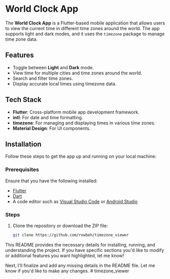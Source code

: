 # World Clock App

The **World Clock App** is a Flutter-based mobile application that allows users to view the current time in different time zones around the world. The app supports light and dark modes, and it uses the `timezone` package to manage time zone data.

## Features
- Toggle between **Light** and **Dark** mode.
- View time for multiple cities and time zones around the world.
- Search and filter time zones.
- Display accurate local times using timezone data.

## Tech Stack
- **Flutter**: Cross-platform mobile app development framework.
- **intl**: For date and time formatting.
- **timezone**: For managing and displaying times in various time zones.
- **Material Design**: For UI components.

## Installation

Follow these steps to get the app up and running on your local machine:

### Prerequisites
Ensure that you have the following installed:
- [Flutter](https://flutter.dev/docs/get-started/install)
- [Dart](https://dart.dev/get-dart)
- A code editor such as [Visual Studio Code](https://code.visualstudio.com/) or [Android Studio](https://developer.android.com/studio)

### Steps

1. Clone the repository or download the ZIP file:
   ```bash
   git clone https://github.com/rowbeh/timezone_viewer


This README provides the necessary details for installing, running, and understanding the project. If you have specific sections you'd like to modify or additional features you want highlighted, let me know!

Next, I'll finalize and add any missing details in the README file. Let me know if you'd like to make any changes.
#   t i m e z o n e _ v i e w e r  
 